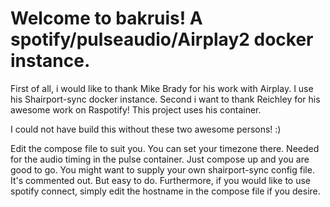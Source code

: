 # Welcome to bakruis! A spotify/pulseaudio/Airplay2 docker instance.

First of all, i would like to thank Mike Brady for his work with Airplay. I use his Shairport-sync docker instance.
Second i want to thank Reichley for his awesome work on Raspotify! This project uses his container.

I could not have build this without these two awesome persons! :)

Edit the compose file to suit you. You can set your timezone there. Needed for the audio timing in the pulse container.
Just compose up and you are good to go. You might want to supply your own shairport-sync config file. It's commented out. But easy to do.
Furthermore, if you would like to use spotify connect, simply edit the hostname in the compose file if you desire.